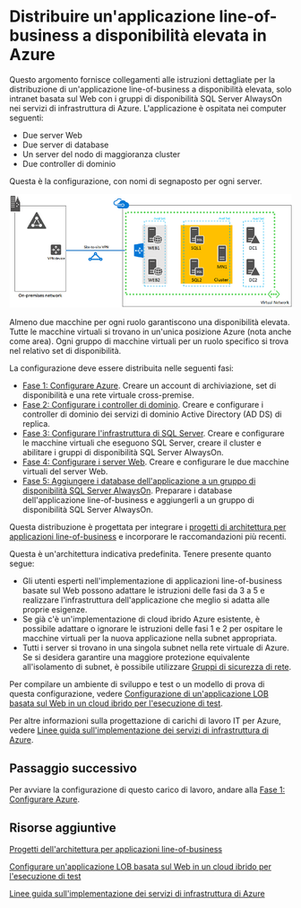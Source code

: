 <properties 
	pageTitle="Distribuire un'applicazione line-of-business a disponibilità elevata in Azure" 
	description="È possibile distribuire un'applicazione line-of-business a disponibilità elevata basata sul Web con i gruppi di disponibilità SQL Server AlwaysOn in Azure in cinque fasi." 
	documentationCenter=""
	services="virtual-machines" 
	authors="JoeDavies-MSFT" 
	manager="timlt" 
	editor=""
	tags="azure-resource-manager"/>

<tags 
	ms.service="virtual-machines" 
	ms.workload="infrastructure-services" 
	ms.tgt_pltfrm="na" 
	ms.devlang="na" 
	ms.topic="article" 
	ms.date="08/11/2015" 
	ms.author="josephd"/>

# Distribuire un'applicazione line-of-business a disponibilità elevata in Azure

Questo argomento fornisce collegamenti alle istruzioni dettagliate per la distribuzione di un'applicazione line-of-business a disponibilità elevata, solo intranet basata sul Web con i gruppi di disponibilità SQL Server AlwaysOn nei servizi di infrastruttura di Azure. L'applicazione è ospitata nei computer seguenti:

- Due server Web
- Due server di database
- Un server del nodo di maggioranza cluster
- Due controller di dominio

Questa è la configurazione, con nomi di segnaposto per ogni server.

![](./media/virtual-machines-workload-high-availability-LOB-application-overview/workload-lobapp-phase4.png)
 
Almeno due macchine per ogni ruolo garantiscono una disponibilità elevata. Tutte le macchine virtuali si trovano in un'unica posizione Azure (nota anche come area). Ogni gruppo di macchine virtuali per un ruolo specifico si trova nel relativo set di disponibilità.

La configurazione deve essere distribuita nelle seguenti fasi:

- [Fase 1: Configurare Azure](virtual-machines-workload-high-availability-LOB-application-phase1.md). Creare un account di archiviazione, set di disponibilità e una rete virtuale cross-premise.
- [Fase 2: Configurare i controller di dominio](virtual-machines-workload-high-availability-LOB-application-phase2.md). Creare e configurare i controller di dominio dei servizi di dominio Active Directory (AD DS) di replica.
- [Fase 3: Configurare l'infrastruttura di SQL Server](virtual-machines-workload-high-availability-LOB-application-phase3.md). Creare e configurare le macchine virtuali che eseguono SQL Server, creare il cluster e abilitare i gruppi di disponibilità SQL Server AlwaysOn.
- [Fase 4: Configurare i server Web](virtual-machines-workload-high-availability-LOB-application-phase4.md). Creare e configurare le due macchine virtuali del server Web.
- [Fase 5: Aggiungere i database dell'applicazione a un gruppo di disponibilità SQL Server AlwaysOn](virtual-machines-workload-high-availability-LOB-application-phase5.md). Preparare i database dell'applicazione line-of-business e aggiungerli a un gruppo di disponibilità SQL Server AlwaysOn.

Questa distribuzione è progettata per integrare i [progetti di architettura per applicazioni line-of-business](http://msdn.microsoft.com/dn630664) e incorporare le raccomandazioni più recenti.

Questa è un'architettura indicativa predefinita. Tenere presente quanto segue:

- Gli utenti esperti nell'implementazione di applicazioni line-of-business basate sul Web possono adattare le istruzioni delle fasi da 3 a 5 e realizzare l'infrastruttura dell'applicazione che meglio si adatta alle proprie esigenze. 
- Se già c'è un'implementazione di cloud ibrido Azure esistente, è possibile adattare o ignorare le istruzioni delle fasi 1 e 2 per ospitare le macchine virtuali per la nuova applicazione nella subnet appropriata.
- Tutti i server si trovano in una singola subnet nella rete virtuale di Azure. Se si desidera garantire una maggiore protezione equivalente all'isolamento di subnet, è possibile utilizzare [Gruppi di sicurezza di rete](../virtual-networks/virtual-networks-nsg.md).

Per compilare un ambiente di sviluppo e test o un modello di prova di questa configurazione, vedere [Configurazione di un'applicazione LOB basata sul Web in un cloud ibrido per l'esecuzione di test](../virtual-network/virtual-networks-setup-lobapp-hybrid-cloud-testing.md).

Per altre informazioni sulla progettazione di carichi di lavoro IT per Azure, vedere [Linee guida sull'implementazione dei servizi di infrastruttura di Azure](virtual-machines-infrastructure-services-implementation-guidelines.md).

## Passaggio successivo

Per avviare la configurazione di questo carico di lavoro, andare alla [Fase 1: Configurare Azure](virtual-machines-workload-high-availability-LOB-application-phase1.md).

## Risorse aggiuntive

[Progetti dell'architettura per applicazioni line-of-business](http://msdn.microsoft.com/dn630664)

[Configurare un'applicazione LOB basata sul Web in un cloud ibrido per l'esecuzione di test](../virtual-network/virtual-networks-setup-lobapp-hybrid-cloud-testing.md)

[Linee guida sull'implementazione dei servizi di infrastruttura di Azure](virtual-machines-infrastructure-services-implementation-guidelines.md)

<!---HONumber=August15_HO7-->